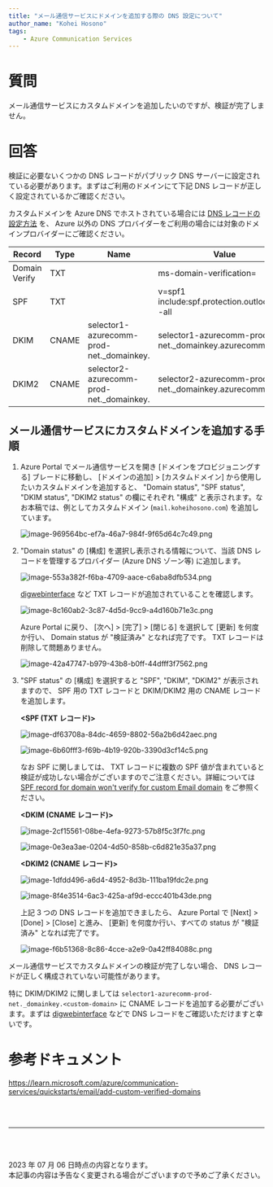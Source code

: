 ```yaml
---
title: "メール通信サービスにドメインを追加する際の DNS 設定について"
author_name: "Kohei Hosono"
tags:
    - Azure Communication Services
---
```


# 質問

メール通信サービスにカスタムドメインを追加したいのですが、検証が完了しません。

# 回答

検証に必要ないくつかの DNS レコードがパブリック DNS サーバーに設定されている必要があります。まずはご利用のドメインにて下記 DNS レコードが正しく設定されているかご確認ください。

カスタムドメインを Azure DNS でホストされている場合には [DNS レコードの設定方法](https://learn.microsoft.com/ja-jp/azure/dns/tutorial-alias-rr) を、 Azure 以外の DNS プロバイダーをご利用の場合には対象のドメインプロバイダーにご確認ください。

| Record | Type | Name | Value |
|--|--|--|--|
| Domain Verify | TXT | <custom-domain> | ms-domain-verification=<token> |
| SPF | TXT | <custom-domain> | v=spf1 include:spf.protection.outlook.com -all |
| DKIM | CNAME | selector1-azurecomm-prod-net._domainkey.<custom-domain> | selector1-azurecomm-prod-net._domainkey.azurecomm.net |
| DKIM2 | CNAME | selector2-azurecomm-prod-net._domainkey.<custom-domain> | selector2-azurecomm-prod-net._domainkey.azurecomm.net |

## メール通信サービスにカスタムドメインを追加する手順

1. Azure Portal でメール通信サービスを開き [ドメインをプロビジョニングする] ブレードに移動し、 [ドメインの追加] > [カスタムドメイン] から使用したいカスタムドメインを追加すると、 "Domain status", "SPF status", "DKIM status", "DKIM2 status" の欄にそれぞれ "構成" と表示されます。なお本稿では、例としてカスタムドメイン (`mail.koheihosono.com`) を追加しています。

    ![image-969564bc-ef7a-46a7-984f-9f65d64c7c49.png]({{site.baseurl}}/media/2023/07/image-969564bc-ef7a-46a7-984f-9f65d64c7c49.png)

2. "Domain status" の [構成] を選択し表示される情報について、当該 DNS レコードを管理するプロバイダー (Azure DNS ゾーン等) に追加します。

    ![image-553a382f-f6ba-4709-aace-c6aba8dfb534.png]({{site.baseurl}}/media/2023/07/image-553a382f-f6ba-4709-aace-c6aba8dfb534.png)

    [digwebinterface](https://digwebinterface.com) など TXT レコードが追加されていることを確認します。

    ![image-8c160ab2-3c87-4d5d-9cc9-a4d160b71e3c.png]({{site.baseurl}}/media/2023/07/image-8c160ab2-3c87-4d5d-9cc9-a4d160b71e3c.png)

    Azure Portal に戻り、 [次へ] > [完了] > [閉じる] を選択して [更新] を何度か行い、 Domain status が "検証済み" となれば完了です。 TXT レコードは削除して問題ありません。

    ![image-42a47747-b979-43b8-b0ff-44dfff3f7562.png]({{site.baseurl}}/media/2023/07/image-42a47747-b979-43b8-b0ff-44dfff3f7562.png)

3. "SPF status" の [構成] を選択すると "SPF", "DKIM", "DKIM2" が表示されますので、 SPF 用の TXT レコードと DKIM/DKIM2 用の CNAME レコードを追加します。

    **<SPF (TXT レコード)>**

    ![image-df63708a-84dc-4659-8802-56a2b6d42aec.png]({{site.baseurl}}/media/2023/07/image-df63708a-84dc-4659-8802-56a2b6d42aec.png)

    ![image-6b60fff3-f69b-4b19-920b-3390d3cf14c5.png]({{site.baseurl}}/media/2023/07/image-6b60fff3-f69b-4b19-920b-3390d3cf14c5.png)

    なお SPF に関しましては、 TXT レコードに複数の SPF 値が含まれていると検証が成功しない場合がございますのでご注意ください。詳細については [SPF record for domain won't verify for custom Email domain](https://learn.microsoft.com/en-us/answers/questions/929882/spf-record-for-domain-wont-verify-for-custom-email) をご参照ください。

    **<DKIM (CNAME レコード)>**

    ![image-2cf15561-08be-4efa-9273-57b8f5c3f7fc.png]({{site.baseurl}}/media/2023/07/image-2cf15561-08be-4efa-9273-57b8f5c3f7fc.png)

    ![image-0e3ea3ae-0204-4d50-858b-c6d821e35a37.png]({{site.baseurl}}/media/2023/07/image-0e3ea3ae-0204-4d50-858b-c6d821e35a37.png)

    **<DKIM2 (CNAME レコード)>**

    ![image-1dfdd496-a6d4-4952-8d3b-111ba19fdc2e.png]({{site.baseurl}}/media/2023/07/image-1dfdd496-a6d4-4952-8d3b-111ba19fdc2e.png)

    ![image-8f4e3514-6ac3-425a-af9d-eccc401b43de.png]({{site.baseurl}}/media/2023/07/image-8f4e3514-6ac3-425a-af9d-eccc401b43de.png)

    上記 3 つの DNS レコードを追加できましたら、 Azure Portal で [Next] > [Done] > [Close] と進み、 [更新] を何度か行い、すべての status が "検証済み" となれば完了です。

    ![image-f6b51368-8c86-4cce-a2e9-0a42ff84088c.png]({{site.baseurl}}/media/2023/07/image-f6b51368-8c86-4cce-a2e9-0a42ff84088c.png)

メール通信サービスでカスタムドメインの検証が完了しない場合、 DNS レコードが正しく構成されていない可能性があります。

特に DKIM/DKIM2 に関しましては `selector1-azurecomm-prod-net._domainkey.<custom-domain>` に CNAME レコードを追加する必要がございます。まずは [digwebinterface](https://digwebinterface.com) などで DNS レコードをご確認いただけますと幸いです。

# 参考ドキュメント

<https://learn.microsoft.com/azure/communication-services/quickstarts/email/add-custom-verified-domains>

<br>
<br>

---

<br>
<br>

2023 年 07 月 06 日時点の内容となります。<br>
本記事の内容は予告なく変更される場合がございますので予めご了承ください。

<br>
<br>